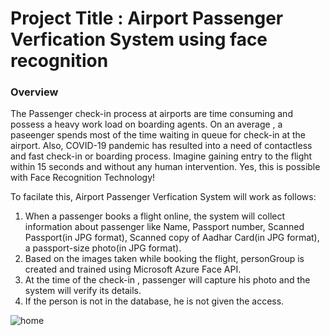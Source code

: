 
# Project Title : Airport Passenger Verfication System using face recognition

### Overview
The Passenger check-in process at airports are time consuming and possess a heavy work load on boarding agents. On an average , a paseenger spends most of the time waiting in queue for check-in at the airport. Also, COVID-19 pandemic has resulted into a need of contactless and fast check-in or boarding process.
Imagine gaining entry to the flight within 15 seconds and without any human intervention.
Yes, this is possible with Face Recognition Technology!

To facilate this,  Airport Passenger Verfication System will work as follows:
1. When a passenger books a flight online, the system will collect information about passenger like Name, Passport number, Scanned Passport(in JPG format),  Scanned copy of Aadhar Card(in JPG format), a passport-size photo(in JPG format).
2. Based on the images taken while booking the flight, personGroup is created and trained using Microsoft Azure Face API.
3. At the time of the check-in , passenger will capture his photo and the system will verify its details.
4. If the person is not in the database, he is not given the access.


![home](https://user-images.githubusercontent.com/91329086/170854160-75a3a330-a5ba-43b4-928c-bdf61159959b.png)
